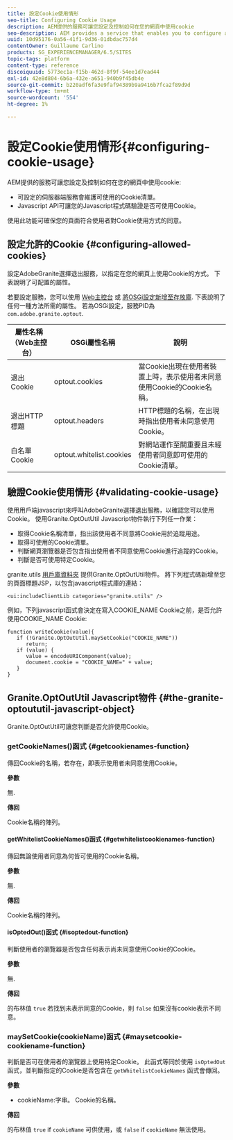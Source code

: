 ```yaml
---
title: 設定Cookie使用情形
seo-title: Configuring Cookie Usage
description: AEM提供的服務可讓您設定及控制如何在您的網頁中使用cookie
seo-description: AEM provides a service that enables you to configure and control how cookies are used with your web pages
uuid: 10d95176-0a56-41f1-9d36-01dbdac757d4
contentOwner: Guillaume Carlino
products: SG_EXPERIENCEMANAGER/6.5/SITES
topic-tags: platform
content-type: reference
discoiquuid: 5773ec1a-f15b-462d-8f9f-54ee1d7ead44
exl-id: 42e8d804-6b6a-432e-a651-940b9f45db4e
source-git-commit: b220adf6fa3e9faf94389b9a9416b7fca2f89d9d
workflow-type: tm+mt
source-wordcount: '554'
ht-degree: 1%

---
```


# 設定Cookie使用情形{#configuring-cookie-usage}

AEM提供的服務可讓您設定及控制如何在您的網頁中使用cookie:

* 可設定的伺服器端服務會維護可使用的Cookie清單。
* Javascript API可讓您的Javascript程式碼驗證是否可使用Cookie。

使用此功能可確保您的頁面符合使用者對Cookie使用方式的同意。

## 設定允許的Cookie {#configuring-allowed-cookies}

設定AdobeGranite選擇退出服務，以指定在您的網頁上使用Cookie的方式。 下表說明了可配置的屬性。

若要設定服務，您可以使用 [Web主控台](/help/sites-deploying/configuring-osgi.md#osgi-configuration-with-the-web-console) 或 [將OSGi設定新增至存放庫](/help/sites-deploying/configuring-osgi.md#adding-a-new-configuration-to-the-repository). 下表說明了任何一種方法所需的屬性。 若為OSGi設定，服務PID為 `com.adobe.granite.optout`.

| 屬性名稱（Web主控台） | OSGi屬性名稱 | 說明 |
|---|---|---|
| 退出Cookie | optout.cookies | 當Cookie出現在使用者裝置上時，表示使用者未同意使用Cookie的Cookie名稱。 |
| 退出HTTP標題 | optout.headers | HTTP標題的名稱，在出現時指出使用者未同意使用Cookie。 |
| 白名單Cookie | optout.whitelist.cookies | 對網站運作至關重要且未經使用者同意即可使用的Cookie清單。 |

## 驗證Cookie使用情形 {#validating-cookie-usage}

使用用戶端javascript來呼叫AdobeGranite選擇退出服務，以確認您可以使用Cookie。 使用Granite.OptOutUtil Javascript物件執行下列任一作業：

* 取得Cookie名稱清單，指出該使用者不同意將Cookie用於追蹤用途。
* 取得可使用的Cookie清單。
* 判斷網頁瀏覽器是否包含指出使用者不同意使用Cookie進行追蹤的Cookie。
* 判斷是否可使用特定Cookie。

granite.utils [用戶庫資料夾](/help/sites-developing/clientlibs.md#referencing-client-side-libraries) 提供Granite.OptOutUtil物件。 將下列程式碼新增至您的頁面標題JSP，以包含javascript程式庫的連結：

`<ui:includeClientLib categories="granite.utils" />`

例如，下列javascript函式會決定在寫入COOKIE_NAME Cookie之前，是否允許使用COOKIE_NAME Cookie:

```
function writeCookie(value){
   if (!Granite.OptOutUtil.maySetCookie("COOKIE_NAME"))
      return;
   if (value) {
      value = encodeURIComponent(value);
      document.cookie = "COOKIE_NAME=" + value;
   }
}
```

## Granite.OptOutUtil Javascript物件 {#the-granite-optoututil-javascript-object}

Granite.OptOutUtil可讓您判斷是否允許使用Cookie。

### getCookieNames()函式 {#getcookienames-function}

傳回Cookie的名稱，若存在，即表示使用者未同意使用Cookie。

**參數**

無.

**傳回**

Cookie名稱的陣列。

#### getWhitelistCookieNames()函式 {#getwhitelistcookienames-function}

傳回無論使用者同意為何皆可使用的Cookie名稱。

**參數**

無.

**傳回**

Cookie名稱的陣列。

#### isOptedOut()函式 {#isoptedout-function}

判斷使用者的瀏覽器是否包含任何表示尚未同意使用Cookie的Cookie。

**參數**

無.

**傳回**

的布林值 `true` 若找到未表示同意的Cookie，則 `false` 如果沒有cookie表示不同意。

### maySetCookie(cookieName)函式 {#maysetcookie-cookiename-function}

判斷是否可在使用者的瀏覽器上使用特定Cookie。 此函式等同於使用 `isOptedOut` 函式，並判斷指定的Cookie是否包含在 `getWhitelistCookieNames` 函式會傳回。

**參數**

* cookieName:字串。 Cookie的名稱。

**傳回**

的布林值 `true` if `cookieName` 可供使用，或 `false` if `cookieName` 無法使用。
